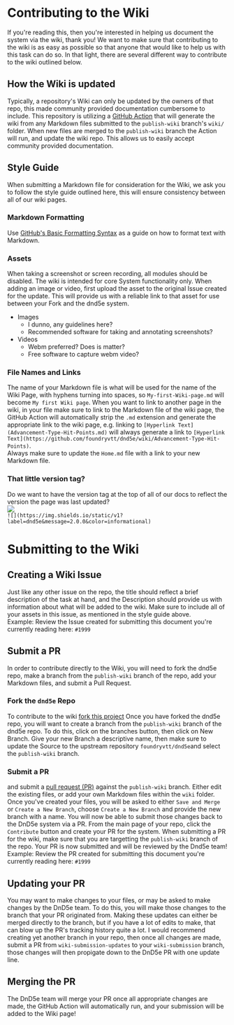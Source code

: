 # Contributing to the Wiki
If you're reading this, then you're interested in helping us document the system via the wiki, thank you!
We want to make sure that contributing to the wiki is as easy as possible so that anyone that would like to help us with this task can do so. In that light, there are several different way to contribute to the wiki outlined below.

## How the Wiki is updated
Typically, a repository's Wiki can only be updated by the owners of that repo, this made community provided documentation cumbersome to include. This repository is utilizing a [GitHub Action](https://github.com/Andrew-Chen-Wang/github-wiki-action) that will generate the wiki from any Markdown files submitted to the `publish-wiki` branch's `wiki/` folder. When new files are merged to the `publish-wiki` branch the Action will run, and update the wiki repo. This allows us to easily accept community provided documentation. 

## Style Guide
When submitting a Markdown file for consideration for the Wiki, we ask you to follow the style guide outlined here, this will ensure consistency between all of our wiki pages.

### Markdown Formatting
Use [GitHub's Basic Formatting Syntax](https://docs.github.com/en/get-started/writing-on-github/getting-started-with-writing-and-formatting-on-github/basic-writing-and-formatting-syntax#headings) as a guide on how to format text with Markdown.

### Assets
When taking a screenshot or screen recording, all modules should be disabled. The wiki is intended for core System functionality only.
When adding an image or video, first upload the asset to the original Issue created for the update. This will provide us with a reliable link to that asset for use between your Fork and the dnd5e system.  
- Images
    - I dunno, any guidelines here?
    - Recommended software for taking and annotating screenshots?
- Videos
    - Webm preferred? Does is matter?
    - Free software to capture webm video?

### File Names and Links
The name of your Markdown file is what will be used for the name of the Wiki Page, with hyphens turning into spaces, so `My-first-Wiki-page.md` will become `My first Wiki page`. 
When you want to link to another page in the wiki, in your file make sure to link to the Markdown file of the wiki page, the GitHub Action will automatically strip the `.md` extension and generate the appropriate link to the wiki page, e.g. linking to `[Hyperlink Text](Advancement-Type-Hit-Points.md)` will always generate a link to `[Hyperlink Text](https://github.com/foundryvtt/dnd5e/wiki/Advancement-Type-Hit-Points)`.  
Always make sure to update the `Home.md` file with a link to your new Markdown file.

### That little version tag?
Do we want to have the version tag at the top of all of our docs to reflect the version the page was last updated?  
![](https://img.shields.io/static/v1?label=dnd5e&message=2.0.0&color=informational)    
`![](https://img.shields.io/static/v1?label=dnd5e&message=2.0.0&color=informational)`  

# Submitting to the Wiki

## Creating a Wiki Issue
Just like any other issue on the repo, the title should reflect a brief description of the task at hand, and the Description should provide us with information about what will be added to the wiki. Make sure to include all of your assets in this issue, as mentioned in the style guide above.  
Example: Review the Issue created for submitting this document you're currently reading here: `#1999`

## Submit a PR
In order to contribute directly to the Wiki, you will need to fork the dnd5e repo, make a branch from the `publish-wiki` branch of the repo, add your Markdown files, and submit a Pull Request.  

### Fork the `dnd5e` Repo
To contribute to the wiki [fork this project](https://docs.github.com/en/get-started/quickstart/fork-a-repo) Once you have forked the dnd5e repo, you will want to create a branch from the `publish-wiki` branch of the dnd5e repo. To do this, click on the branches button, then click on New Branch. Give your new Branch a descriptive name, then make sure to update the Source to the upstream repository `foundryvtt/dnd5e`and select the `publish-wiki` branch. 

### Submit a PR
and submit a [pull request (PR)](https://docs.github.com/en/get-started/quickstart/contributing-to-projects#making-a-pull-request) against the `publish-wiki` branch.
Either edit the existing files, or add your own Markdown files within the `wiki` folder. Once you've created your files, you will be asked to either `Save and Merge` or `Create a New Branch`, choose `Create a New Branch` and provide the new branch with a name. You will now be able to submit those changes back to the DnD5e system via a PR. From the main page of your repo, click the `Contribute` button and create your PR for the system. When submitting a PR for the wiki, make sure that you are targetting the `publish-wiki` branch of the repo. Your PR is now submitted and will be reviewed by the Dnd5e team!
Example: Review the PR created for submitting this document you're currently reading here: `#1999`

## Updating your PR
You may want to make changes to your files, or may be asked to make changes by the DnD5e team. To do this, you will make those changes to the branch that your PR originated from. Making these updates can either be merged directly to the branch, but if you have a lot of edits to make, that can blow up the PR's tracking history quite a lot. I would recommend creating yet another branch in your repo, then once all changes are made, submit a PR from `wiki-submission-updates` to your `wiki-submission` branch, those changes will then propigate down to the DnD5e PR with one update line. 

## Merging the PR
The DnD5e team will merge your PR once all appropriate changes are made, the GitHub Action will automatically run, and your submission will be added to the Wiki page!
